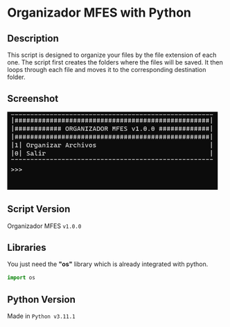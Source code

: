 # Organizador MFES with Python
## Description
This script is designed to organize your files by the file extension of each one.
The script first creates the folders where the files will be saved.
It then loops through each file and moves it to the corresponding destination folder.

## Screenshot
![screenshot-1-v.1.0.0](screenshots/screenshot-1-v1.0.0.png)

## Script Version
Organizador MFES `v1.0.0`

## Libraries
You just need the **"os"** library which is already integrated with python.
```python
import os
```

## Python Version
Made in `Python v3.11.1`
